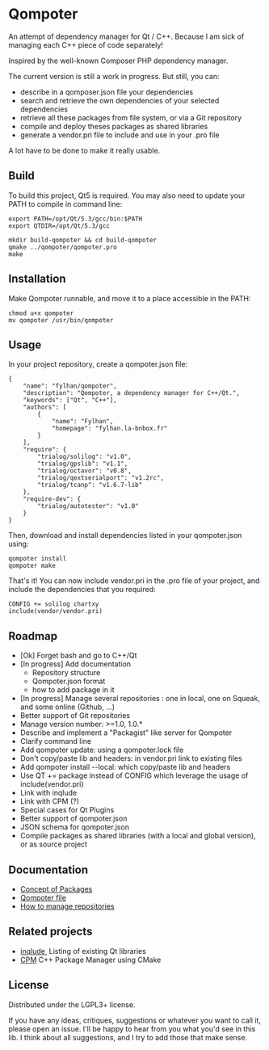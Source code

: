 Qompoter
================================

An attempt of dependency manager for Qt / C++. Because I am sick of managing each C++ piece of code separately!

Inspired by the well-known Composer PHP dependency manager.

The current version is still a work in progress. But still, you can:

* describe in a qomposer.json file your dependencies
* search and retrieve the own dependencies of your selected dependencies
* retrieve all these packages from file system, or via a Git repository
* compile and deploy theses packages as shared libraries
* generate a vendor.pri file to include and use in your .pro file

A lot have to be done to make it really usable.

Build
--------------------------------

To build this project, Qt5 is required. You may also need to update your PATH to compile in command line:

	export PATH=/opt/Qt/5.3/gcc/bin:$PATH
	export QTDIR=/opt/Qt/5.3/gcc

	mkdir build-qompoter && cd build-qompoter
	qmake ../qompoter/qompoter.pro
	make

Installation
--------------------------------

Make Qompoter runnable, and move it to a place accessible in the PATH:

	chmod u+x qompoter
	mv qompoter /usr/bin/qompoter

Usage
--------------------------------

In your project repository, create a qompoter.json file:

	{
		"name": "fylhan/qompoter",
		"description": "Qompoter, a dependency manager for C++/Qt.",
		"keywords": ["Qt", "C++"],
		"authors": [
			{
				"name": "Fylhan",
				"homepage": "fylhan.la-bnbox.fr"
			}
		],
		"require": {
			"trialog/solilog": "v1.0",
			"trialog/gpslib": "v1.1",
			"trialog/octavor": "v0.8",
			"trialog/qextserialport": "v1.2rc",
			"trialog/tcanp": "v1.6.7-lib"
		},
		"require-dev": {
			"trialog/autotester": "v1.0"
		}
	}

Then, download and install dependencies listed in your qompoter.json using:

	qompoter install
	qompoter make

That's it! You can now include vendor.pri in the .pro file of your project, and include the dependencies that you required:

	CONFIG += solilog chartxy
	include(vendor/vendor.pri)

Roadmap
--------------------------------

* [Ok] Forget bash and go to C++/Qt
* [In progress] Add documentation
	* Repository structure
	* Qompoter.json format
	* how to add package in it
* [In progress] Manage several repositories : one in local, one on Squeak, and some online (Github, ...)
* Better support of Git repositories
* Manage version number: >=1.0, 1.0.*
* Describe and implement a "Packagist" like server for Qompoter
* Clarify command line
* Add qompoter update: using a qompoter.lock file
* Don't copy/paste lib and headers: in vendor.pri link to existing files
* Add qompoter install --local: which copy/paste lib and headers
* Use QT += package instead of CONFIG which leverage the usage of include(vendor.pri)
* Link with inqlude
* Link with CPM (?)
* Special cases for Qt Plugins
* Better support of qompoter.json
* JSON schema for qompoter.json
* Compile packages as shared libraries (with a local and global version), or as source project

Documentation
--------------------------------

* [Concept of Packages](docs/Packages.md)
* [Qompoter file](docs/Qompoter-file.md)
* [How to manage repositories](docs/Repositories.md)

Related projects
--------------------------------
* [inqlude ](http://inqlude.org/) Listing of existing Qt libraries
* [CPM](https://github.com/iauns/cpm) C++ Package Manager using CMake

License
--------------------------------

Distributed under the LGPL3+ license.

If you have any ideas, critiques, suggestions or whatever you want to call it, please open an issue. I'll be happy to hear from you what you'd see in this lib. I think about all suggestions, and I try to add those that make sense.